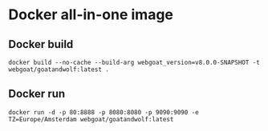 # Docker all-in-one image

## Docker build

	docker build --no-cache --build-arg webgoat_version=v8.0.0-SNAPSHOT -t webgoat/goatandwolf:latest .
	
## Docker run
	
	docker run -d -p 80:8888 -p 8080:8080 -p 9090:9090 -e TZ=Europe/Amsterdam webgoat/goatandwolf:latest